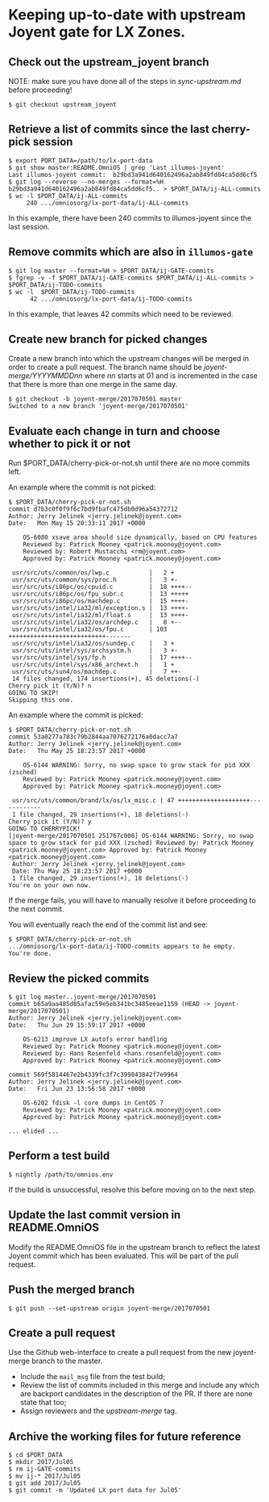 
# Keeping up-to-date with upstream Joyent gate for LX Zones.

## Check out the upstream\_joyent branch

NOTE: make sure you have done all of the steps in _sync-upstream.md_ before
proceeding!

```shell
$ git checkout upstream_joyent
```

## Retrieve a list of commits since the last cherry-pick session

```
$ export PORT_DATA=/path/to/lx-port-data
$ git show master:README.OmniOS | grep 'Last illumos-joyent'
Last illumos-joyent commit:  b29bd3a941d640162496a2ab849fd84ca5dd6cf5
$ git log --reverse --no-merges --format=%H b29bd3a941d640162496a2ab849fd84ca5dd6cf5.. > $PORT_DATA/ij-ALL-commits
$ wc -l $PORT_DATA/ij-ALL-commits
     240 .../omniosorg/lx-port-data/ij-ALL-commits
```

In this example, there have been 240 commits to illumos-joyent since the last
session.

## Remove commits which are also in `illumos-gate`

```
$ git log master --format=%H > $PORT_DATA/ij-GATE-commits
$ fgrep -v -f $PORT_DATA/ij-GATE-commits $PORT_DATA/ij-ALL-commits > $PORT_DATA/ij-TODO-commits
$ wc -l  $PORT_DATA/ij-TODO-commits
      42 .../omniosorg/lx-port-data/ij-TODO-commits
```

In this example, that leaves 42 commits which need to be reviewed.

## Create new branch for picked changes

Create a new branch into which the upstream changes will be merged in order
to create a pull request. The branch name should be
_joyent-merge/YYYYMMDDnn_ where _nn_ starts at 01 and is incremented in
the case that there is more than one merge in the same day.

```shell
$ git checkout -b joyent-merge/2017070501 master
Switched to a new branch 'joyent-merge/2017070501'
```

## Evaluate each change in turn and choose whether to pick it or not

Run $PORT_DATA/cherry-pick-or-not.sh until there are no more commits
left.

An example where the commit is not picked:

```
$ $PORT_DATA/cherry-pick-or-not.sh
commit d7b3c0f0f9f6c7bd9fbafc475db0d96a54372712
Author: Jerry Jelinek <jerry.jelinek@joyent.com>
Date:   Mon May 15 20:33:11 2017 +0000

    OS-6080 xsave area should size dynamically, based on CPU features
    Reviewed by: Patrick Mooney <patrick.mooney@joyent.com>
    Reviewed by: Robert Mustacchi <rm@joyent.com>
    Approved by: Patrick Mooney <patrick.mooney@joyent.com>

 usr/src/uts/common/os/lwp.c           |   2 +
 usr/src/uts/common/sys/proc.h         |   3 +-
 usr/src/uts/i86pc/os/cpuid.c          |  18 ++++--
 usr/src/uts/i86pc/os/fpu_subr.c       |  13 +++++
 usr/src/uts/i86pc/os/machdep.c        |  15 ++++-
 usr/src/uts/intel/ia32/ml/exception.s |  13 ++++-
 usr/src/uts/intel/ia32/ml/float.s     |  13 ++++-
 usr/src/uts/intel/ia32/os/archdep.c   |   8 +--
 usr/src/uts/intel/ia32/os/fpu.c       | 103 +++++++++++++++++++++++++++-------
 usr/src/uts/intel/ia32/os/sundep.c    |   3 +
 usr/src/uts/intel/sys/archsystm.h     |   3 +-
 usr/src/uts/intel/sys/fp.h            |  17 ++++--
 usr/src/uts/intel/sys/x86_archext.h   |   1 +
 usr/src/uts/sun4/os/machdep.c         |   7 ++-
 14 files changed, 174 insertions(+), 45 deletions(-)
Cherry pick it (Y/N)? n
GOING TO SKIP!
Skipping this one.
```

An example where the commit is picked:

```
$ $PORT_DATA/cherry-pick-or-not.sh
commit 53a0277a783c79b2844aa7076272176a0dacc7a7
Author: Jerry Jelinek <jerry.jelinek@joyent.com>
Date:   Thu May 25 18:23:57 2017 +0000

    OS-6144 WARNING: Sorry, no swap space to grow stack for pid XXX (zsched)
    Reviewed by: Patrick Mooney <patrick.mooney@joyent.com>
    Approved by: Patrick Mooney <patrick.mooney@joyent.com>

 usr/src/uts/common/brand/lx/os/lx_misc.c | 47 ++++++++++++++++++++------------
 1 file changed, 29 insertions(+), 18 deletions(-)
Cherry pick it (Y/N)? y
GOING TO CHERRYPICK!
[joyent-merge/2017070501 251767c008] OS-6144 WARNING: Sorry, no swap space to grow stack for pid XXX (zsched) Reviewed by: Patrick Mooney <patrick.mooney@joyent.com> Approved by: Patrick Mooney <patrick.mooney@joyent.com>
 Author: Jerry Jelinek <jerry.jelinek@joyent.com>
 Date: Thu May 25 18:23:57 2017 +0000
 1 file changed, 29 insertions(+), 18 deletions(-)
You're on your own now.
```

If the merge fails, you will have to manually resolve it before proceeding
to the next commit.

You will eventually reach the end of the commit list and see:

```
$ $PORT_DATA/cherry-pick-or-not.sh
.../omniosorg/lx-port-data/ij-TODO-commits appears to be empty.
You're done.
```

## Review the picked commits

```
$ git log master..joyent-merge/2017070501
commit b65a9aa485d05afac59e5eb341bc3485eeae1159 (HEAD -> joyent-merge/2017070501)
Author: Jerry Jelinek <jerry.jelinek@joyent.com>
Date:   Thu Jun 29 15:59:17 2017 +0000

    OS-6213 improve LX autofs error handling
    Reviewed by: Patrick Mooney <patrick.mooney@joyent.com>
    Reviewed by: Hans Rosenfeld <hans.rosenfeld@joyent.com>
    Approved by: Patrick Mooney <patrick.mooney@joyent.com>

commit 569f5814467e2b4339fc3f7c399843842f7e9964
Author: Jerry Jelinek <jerry.jelinek@joyent.com>
Date:   Fri Jun 23 13:56:58 2017 +0000

    OS-6202 fdisk -l core dumps in CentOS 7
    Reviewed by: Patrick Mooney <patrick.mooney@joyent.com>
    Approved by: Patrick Mooney <patrick.mooney@joyent.com>

... elided ...
```

## Perform a test build

```shell
$ nightly /path/to/omnios.env
```

If the build is unsuccessful, resolve this before moving on to the next
step.

## Update the last commit version in README.OmniOS

Modify the README.OmniOS file in the upstream branch to reflect the latest
Joyent commit which has been evaluated. This will be part of the pull
request.

## Push the merged branch

```shell
$ git push --set-upstream origin joyent-merge/2017070501
```

## Create a pull request

Use the Github web-interface to create a pull request from the new
joyent-merge branch to the master.

* Include the `mail_msg` file from the test build;
* Review the list of commits included in this merge and include any which
are backport candidates in the description of the PR. If there are none
state that too;
* Assign reviewers and the _upstream-merge_ tag.

## Archive the working files for future reference

```
$ cd $PORT_DATA
$ mkdir 2017/Jul05
$ rm ij-GATE-commits
$ mv ij-* 2017/Jul05
$ git add 2017/Jul05
$ git commit -m 'Updated LX port data for Jul05'
```



